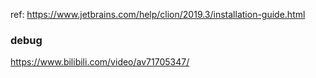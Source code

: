 ref: https://www.jetbrains.com/help/clion/2019.3/installation-guide.html



### debug

https://www.bilibili.com/video/av71705347/

